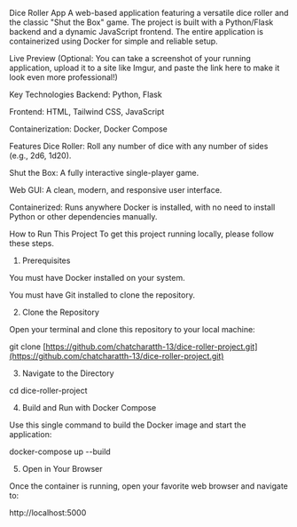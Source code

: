 Dice Roller App
A web-based application featuring a versatile dice roller and the classic "Shut the Box" game. The project is built with a Python/Flask backend and a dynamic JavaScript frontend. The entire application is containerized using Docker for simple and reliable setup.

Live Preview
(Optional: You can take a screenshot of your running application, upload it to a site like Imgur, and paste the link here to make it look even more professional!)

Key Technologies
Backend: Python, Flask

Frontend: HTML, Tailwind CSS, JavaScript

Containerization: Docker, Docker Compose

Features
Dice Roller: Roll any number of dice with any number of sides (e.g., 2d6, 1d20).

Shut the Box: A fully interactive single-player game.

Web GUI: A clean, modern, and responsive user interface.

Containerized: Runs anywhere Docker is installed, with no need to install Python or other dependencies manually.

How to Run This Project
To get this project running locally, please follow these steps.

1. Prerequisites

You must have Docker installed on your system.

You must have Git installed to clone the repository.

2. Clone the Repository

Open your terminal and clone this repository to your local machine:

git clone [https://github.com/chatcharatth-13/dice-roller-project.git](https://github.com/chatcharatth-13/dice-roller-project.git)

3. Navigate to the Directory

cd dice-roller-project

4. Build and Run with Docker Compose

Use this single command to build the Docker image and start the application:

docker-compose up --build

5. Open in Your Browser

Once the container is running, open your favorite web browser and navigate to:

http://localhost:5000
